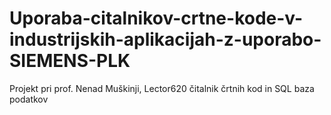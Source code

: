 # Uporaba-citalnikov-crtne-kode-v-industrijskih-aplikacijah-z-uporabo-SIEMENS-PLK
Projekt pri prof. Nenad Muškinji, Lector620 čitalnik črtnih kod in SQL baza podatkov
